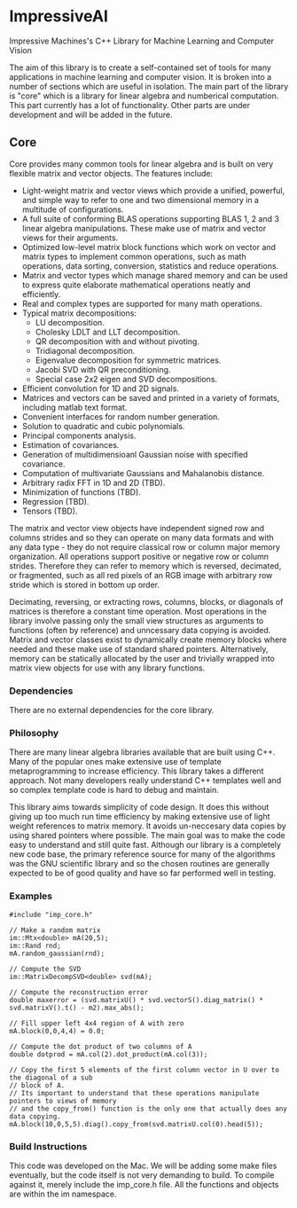 # ImpressiveAI
Impressive Machines's C++ Library for Machine Learning and Computer Vision

The aim of this library is to create a self-contained set of tools for many applications in machine learning and computer vision. It is broken into a number of sections which are useful in isolation. The main part of the library is "core" which is a library for linear algebra and numberical computation. This part currently has a lot of functionality. Other parts are under development and will be added in the future.

## Core
Core provides many common tools for linear algebra and is built on very flexible matrix and vector objects. The features include:

* Light-weight matrix and vector views which provide a unified, powerful, and simple way to refer to one and two dimensional memory in a multitude of configurations.
* A full suite of conforming BLAS operations supporting BLAS 1, 2 and 3 linear algebra manipulations. These make use of matrix and vector views for their arguments.
* Optimized low-level matrix block functions which work on vector and matrix types to implement common operations, such as math operations, data sorting, conversion, statistics and reduce operations.
* Matrix and vector types which manage shared memory and can be used to express quite elaborate mathematical operations neatly and efficiently.
* Real and complex types are supported for many math operations.
* Typical matrix decompositions:
    * LU decomposition.
    * Cholesky LDLT and LLT decomposition.
    * QR decomposition with and without pivoting.
    * Tridiagonal decomposition.
    * Eigenvalue decomposition for symmetric matrices.
    * Jacobi SVD with QR preconditioning.
    * Special case 2x2 eigen and SVD decompositions.
* Efficient convolution for 1D and 2D signals.
* Matrices and vectors can be saved and printed in a variety of formats, including matlab text format.
* Convenient interfaces for random number generation.
* Solution to quadratic and cubic polynomials.
* Principal components analysis.
* Estimation of covariances.
* Generation of multidimensioanl Gaussian noise with specified covariance.
* Computation of multivariate Gaussians and Mahalanobis distance.
* Arbitrary radix FFT in 1D and 2D (TBD).
* Minimization of functions (TBD).
* Regression (TBD).
* Tensors (TBD).

The matrix and vector view objects have independent signed row and columns strides and so they can operate on many data formats and with any data type - they do not require classical row or column major memory organization. All operations support positive or negative row or column strides. Therefore they can refer to memory which is reversed, decimated, or fragmented, such as all red pixels of an RGB image with arbitrary row stride which is stored in bottom up order. 

Decimating, reversing, or extracting rows, columns, blocks, or diagonals of matrices is therefore a constant time operation. Most operations in the library involve passing only the small view structures as arguments to functions (often by reference) and unncessary data copying is avoided. Matrix and vector classes exist to dynamically create memory blocks where needed and these make use of standard shared pointers. Alternatively, memory can be statically allocated by the user and trivially wrapped into matrix view objects for use with any library functions.

### Dependencies
There are no external dependencies for the core library.

### Philosophy
There are many linear algebra libraries available that are built using C++. Many of the popular ones make extensive use of template metaprogramming to increase efficiency. This library takes a different approach. Not many developers really understand C++ templates well and so complex template code is hard to debug and maintain. 

This library aims towards simplicity of code design. It does this without giving up too much run time efficiency by making extensive use of light weight references to matrix memory. It avoids un-neccesary data copies by using shared pointers where possible. The main goal was to make the code easy to understand and still quite fast. Although our library is a completely new code base, the primary reference source for many of the algorithms was the GNU scientific library and so the chosen routines are generally expected to be of good quality and have so far performed well in testing.

### Examples
    #include "imp_core.h"

    // Make a random matrix
    im::Mtx<double> mA(20,5);
    im::Rand rnd;
    mA.random_gaussian(rnd);

    // Compute the SVD
    im::MatrixDecompSVD<double> svd(mA);

    // Compute the reconstruction error
    double maxerror = (svd.matrixU() * svd.vectorS().diag_matrix() * svd.matrixV().t() - m2).max_abs();

    // Fill upper left 4x4 region of A with zero
    mA.block(0,0,4,4) = 0.0;

    // Compute the dot product of two columns of A
    double dotprod = mA.col(2).dot_product(mA.col(3));
    
    // Copy the first 5 elements of the first column vector in U over to the diagonal of a sub
    // block of A.
    // Its important to understand that these operations manipulate pointers to views of memory
    // and the copy_from() function is the only one that actually does any data copying.
    mA.block(10,0,5,5).diag().copy_from(svd.matrixU.col(0).head(5));

### Build Instructions
This code was developed on the Mac. We will be adding some make files eventually, but the code itself is not very demanding to build. To compile against it, merely include the imp_core.h file. All the functions and objects are within the im namespace.

